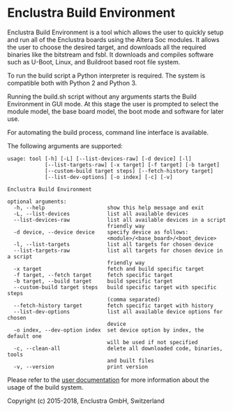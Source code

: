 # Enclustra Build Environment

Enclustra Build Environment is a tool which allows the user to quickly setup and run all of the Enclustra boards using the Altera Soc modules.
It allows the user to choose the desired target, and downloads all the required binaries like the bitstream and fsbl. It downloads and compiles software such as U-Boot, Linux, and Buildroot based root file system.

To run the build script a Python interpreter is required. The system is compatible both with Python 2 and Python 3.

Running the build.sh script without any arguments starts the Build Environment in GUI mode. At this stage the user is prompted to select the module model, the base board model, the boot mode and software for later use.

For automating the build process, command line interface is available.

The following arguments are supported:

    usage: tool [-h] [-L] [--list-devices-raw] [-d device] [-l]
                [--list-targets-raw] [-x target] [-f target] [-b target]
                [--custom-build target steps] [--fetch-history target]
                [--list-dev-options] [-o index] [-c] [-v]

    Enclustra Build Environment

    optional arguments:
      -h, --help                    show this help message and exit
      -L, --list-devices            list all available devices
      --list-devices-raw            list all available devices in a script
                                    friendly way
      -d device, --device device    specify device as follows:
                                    <module>/<base_board>/<boot_device>
      -l, --list-targets            list all targets for chosen device
      --list-targets-raw            list all targets for chosen device in a script
                                    friendly way
      -x target                     fetch and build specific target
      -f target, --fetch target     fetch specific target
      -b target, --build target     build specific target
      --custom-build target steps   build specific target with specific steps
                                    (comma separated)
      --fetch-history target        fetch specific target with history
      --list-dev-options            list all available device options for chosen
                                    device
      -o index, --dev-option index  set device option by index, the default one
                                    will be used if not specified
      -c, --clean-all               delete all downloaded code, binaries, tools
                                    and built files
      -v, --version                 print version


Please refer to the [user documentation](http://enclustra.github.io/ebe-docs/user-doc-altera/index_altera.html) for more information about the usage of the build system.

Copyright (c) 2015-2018, Enclustra GmbH, Switzerland
